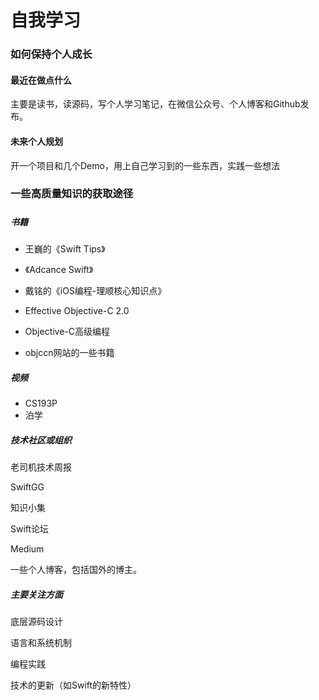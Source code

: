 # 自我学习

### 如何保持个人成长

#### 最近在做点什么

主要是读书，读源码，写个人学习笔记，在微信公众号、个人博客和Github发布。

#### 未来个人规划

开一个项目和几个Demo，用上自己学习到的一些东西，实践一些想法

### 一些高质量知识的获取途径

##### 

##### 书籍

* 王巍的《Swift Tips》

* 《Adcance Swift》

* 戴铭的《iOS编程-理顺核心知识点》

* Effective Objective-C 2.0

* Objective-C高级编程

* objccn网站的一些书籍

##### 视频

* CS193P
* 泊学

##### 技术社区或组织

老司机技术周报

SwiftGG

知识小集

Swift论坛

Medium

一些个人博客，包括国外的博主。

##### 主要关注方面

底层源码设计

语言和系统机制

编程实践

技术的更新（如Swift的新特性）

